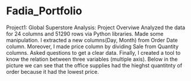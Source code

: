 # Fadia_Portfolio
Project1: Global Superstore Analysis: Project Overviwe
Analyzed the data for 24 columns and 51290 rows via Python libraries. 
Made some manipulation. I extracted a new columns(Day, Month) from Order Date column. Moreover, I made price column by dividing Sale from Quantity columns.
Asked questions to get a clear data.	Finally, I created a tool to know the relation between three variables (multiple axis). Below in the
picture we can see that the office supplies had the hieghst quantitnty of order because it
had the lowest price.
